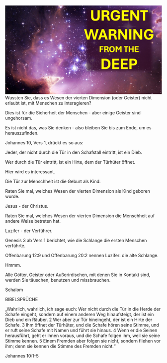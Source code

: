 ![Video cover image](../cover.jpg)
Wussten Sie, dass es Wesen der vierten Dimension (oder Geister) nicht erlaubt ist, mit Menschen zu interagieren?

Dies ist für die Sicherheit der Menschen - aber einige Geister sind ungehorsam.

Es ist nicht das, was Sie denken - also bleiben Sie bis zum Ende, um es herauszufinden.

Johannes 10, Vers 1, drückt es so aus:

Jeder, der nicht durch die Tür in den Schafstall eintritt, ist ein Dieb.

Wer durch die Tür eintritt, ist ein Hirte, dem der Türhüter öffnet.

Hier wird es interessant.

Die Tür zur Menschheit ist die Geburt als Kind.

Raten Sie mal, welches Wesen der vierten Dimension als Kind geboren wurde.

Jesus - der Christus.

Raten Sie mal, welches Wesen der vierten Dimension die Menschheit auf andere Weise betreten hat.

Luzifer - der Verführer.

Genesis 3 ab Vers 1 berichtet, wie die Schlange die ersten Menschen verführte.

Offenbarung 12:9 und Offenbarung 20:2 nennen Luzifer: die alte Schlange.

Hmmm.

Alle Götter, Geister oder Außerirdischen, mit denen Sie in Kontakt sind, werden Sie täuschen, benutzen und missbrauchen.

Schalom

BIBELSPRÜCHE

„Wahrlich, wahrlich, ich sage euch: Wer nicht durch die Tür in die Herde der Schafe eingeht, sondern auf einem anderen Weg hinaufsteigt, der ist ein Dieb und ein Räuber. 2 Wer aber zur Tür hineingeht, der ist ein Hirte der Schafe. 3 Ihm öffnet der Türhüter, und die Schafe hören seine Stimme, und er ruft seine Schafe mit Namen und führt sie hinaus. 4 Wenn er die Seinen herausführt, geht er ihnen voraus, und die Schafe folgen ihm, weil sie seine Stimme kennen. 5 Einem Fremden aber folgen sie nicht, sondern fliehen vor ihm; denn sie kennen die Stimme des Fremden nicht.“

Johannes 10:1-5
